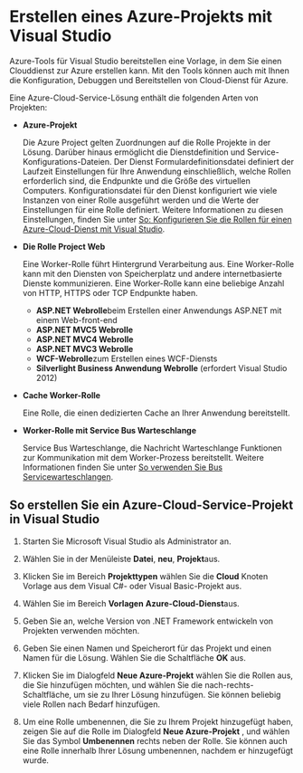 <properties
   pageTitle="Erstellen eines Azure-Projekts mit Visual Studio | Microsoft Azure"
   description="Erstellen eines Azure-Projekts mit Visual Studio"
   services="visual-studio-online"
   documentationCenter="na"
   authors="TomArcher"
   manager="douge"
   editor="" />
<tags
   ms.service="multiple"
   ms.devlang="multiple"
   ms.topic="article"
   ms.tgt_pltfrm="na"
   ms.workload="na"
   ms.date="08/15/2016"
   ms.author="tarcher" />

# <a name="creating-an-azure-project-with-visual-studio"></a>Erstellen eines Azure-Projekts mit Visual Studio

Azure-Tools für Visual Studio bereitstellen eine Vorlage, in dem Sie einen Clouddienst zur Azure erstellen kann. Mit den Tools können auch mit Ihnen die Konfiguration, Debuggen und Bereitstellen von Cloud-Dienst für Azure.

Eine Azure-Cloud-Service-Lösung enthält die folgenden Arten von Projekten:

- **Azure-Projekt**

    Die Azure Project gelten Zuordnungen auf die Rolle Projekte in der Lösung. Darüber hinaus ermöglicht die Dienstdefinition und Service-Konfigurations-Dateien. Der Dienst Formulardefinitionsdatei definiert der Laufzeit Einstellungen für Ihre Anwendung einschließlich, welche Rollen erforderlich sind, die Endpunkte und die Größe des virtuellen Computers. Konfigurationsdatei für den Dienst konfiguriert wie viele Instanzen von einer Rolle ausgeführt werden und die Werte der Einstellungen für eine Rolle definiert. Weitere Informationen zu diesen Einstellungen, finden Sie unter [So: Konfigurieren Sie die Rollen für einen Azure-Cloud-Dienst mit Visual Studio](vs-azure-tools-configure-roles-for-cloud-service.md).

- **Die Rolle Project Web**

    Eine Worker-Rolle führt Hintergrund Verarbeitung aus. Eine Worker-Rolle kann mit den Diensten von Speicherplatz und andere internetbasierte Dienste kommunizieren. Eine Worker-Rolle kann eine beliebige Anzahl von HTTP, HTTPS oder TCP Endpunkte haben.

    - **ASP.NET Webrolle**beim Erstellen einer Anwendungs ASP.NET mit einem Web-front-end
    - **ASP.NET MVC5 Webrolle**
    - **ASP.NET MVC4 Webrolle**
    - **ASP.NET MVC3 Webrolle**
    - **WCF-Webrolle**zum Erstellen eines WCF-Diensts
    - **Silverlight Business Anwendung Webrolle** (erfordert Visual Studio 2012)

- **Cache Worker-Rolle**

    Eine Rolle, die einen dedizierten Cache an Ihrer Anwendung bereitstellt.

- **Worker-Rolle mit Service Bus Warteschlange**

    Service Bus Warteschlange, die Nachricht Warteschlange Funktionen zur Kommunikation mit dem Worker-Prozess bereitstellt. Weitere Informationen finden Sie unter [So verwenden Sie Bus Servicewarteschlangen](http://go.microsoft.com/fwlink/?LinkId=260560).

## <a name="to-create-an-azure-cloud-service-project-in-visual-studio"></a>So erstellen Sie ein Azure-Cloud-Service-Projekt in Visual Studio

1. Starten Sie Microsoft Visual Studio als Administrator an.

1. Wählen Sie in der Menüleiste **Datei**, **neu**, **Projekt**aus.

1. Klicken Sie im Bereich **Projekttypen** wählen Sie die **Cloud** Knoten Vorlage aus dem Visual C#- oder Visual Basic-Projekt aus.

1. Wählen Sie im Bereich **Vorlagen** **Azure-Cloud-Dienst**aus.

1. Geben Sie an, welche Version von .NET Framework entwickeln von Projekten verwenden möchten.

1. Geben Sie einen Namen und Speicherort für das Projekt und einen Namen für die Lösung. Wählen Sie die Schaltfläche **OK** aus.

1. Klicken Sie im Dialogfeld **Neue Azure-Projekt** wählen Sie die Rollen aus, die Sie hinzufügen möchten, und wählen Sie die nach-rechts-Schaltfläche, um sie zu Ihrer Lösung hinzufügen. Sie können beliebig viele Rollen nach Bedarf hinzufügen.

1. Um eine Rolle umbenennen, die Sie zu Ihrem Projekt hinzugefügt haben, zeigen Sie auf die Rolle im Dialogfeld **Neue Azure-Projekt** , und wählen Sie das Symbol **Umbenennen** rechts neben der Rolle. Sie können auch eine Rolle innerhalb Ihrer Lösung umbenennen, nachdem er hinzugefügt wurde.
